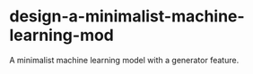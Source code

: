 # design-a-minimalist-machine-learning-mod
A minimalist machine learning model with a generator feature.
